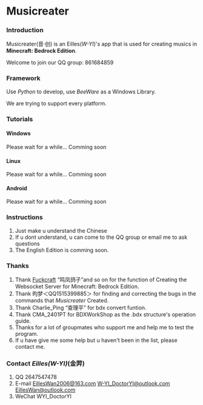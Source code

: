 # Musicreater

### Introduction
Musicreater(音·创) is an Eilles(*W-YI*)'s app that is used for creating musics in **Minecraft: Bedrock Edition**.

Welcome to join our QQ group: 861684859

### Framework

Use *Python* to develop, use *BeeWare* as a Windows Library.

We are trying to support every platform.


### Tutorials

#### Windows

Please wait for a while...
Comming soon

#### Linux

Please wait for a while...
Comming soon

#### Android

Please wait for a while...
Comming soon

### Instructions

1.  Just make u understand the Chinese
2.  If u dont understand, u can come to the QQ group or email me to ask questions
3.  The English Edition is comming soon.

### Thanks

1.  Thank [Fuckcraft](https://github.com/fuckcraft) “鸣凤鸽子”and so on for the function of Creating the Websocket Server for Minecraft: Bedrock Edition.
2.  Thank 昀梦＜QQ1515399885＞ for finding and correcting the bugs in the commands that *Musicreater* Created.
3.  Thank Charlie_Ping “查理平” for bdx convert funtion.
4.  Thank CMA_2401PT for BDXWorkShop as the .bdx structure's operation guide.
5.  Thanks for a lot of groupmates who support me and help me to test the program.
6.  If u have give me some help but u haven't been in the list, please contact me.


### Contact *Eilles(W-YI)*(金羿)

1.  QQ       2647547478
2.  E-mail   EillesWan2006@163.com W-YI_DoctorYI@outlook.com EillesWan@outlook.com
3.  WeChat   WYI_DoctorYI